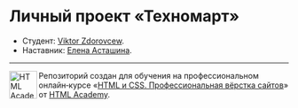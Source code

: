 # Личный проект «Техномарт»

* Студент: [Viktor Zdorovcew](https://up.htmlacademy.ru/htmlcss/30/user/1507737).
* Наставник: [Елена Асташина](https://htmlacademy.ru/profile/helen_astashina).

---

<a href="https://htmlacademy.ru/intensive/htmlcss"><img align="left" width="50" height="50" alt="HTML Academy" src="https://up.htmlacademy.ru/static/img/intensive/htmlcss/logo-for-github-2.png"></a>

Репозиторий создан для обучения на профессиональном онлайн‑курсе «[HTML и CSS. Профессиональная вёрстка сайтов](https://htmlacademy.ru/intensive/htmlcss)» от [HTML Academy](https://htmlacademy.ru).
